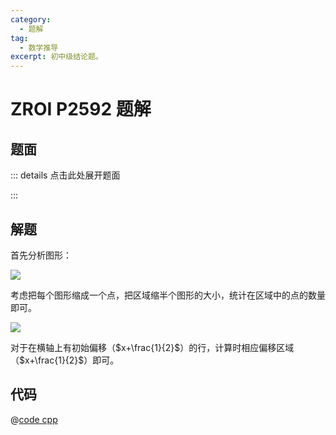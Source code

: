 ```yaml
---
category:
  - 题解
tag:
  - 数学推导
excerpt: 初中级结论题。
---
```


# ZROI P2592 题解

## 题面

::: details 点击此处展开题面

<!-- @include: ../../source/ZR-2604/problem.md -->

:::

## 解题

首先分析图形：

![](http://zihanhu-blog.oss-cn-shanghai.aliyuncs.com/image/34338b08ad982197da7b08c99fc37ac8.png)

考虑把每个图形缩成一个点，把区域缩半个图形的大小，统计在区域中的点的数量即可。

![](http://zihanhu-blog.oss-cn-shanghai.aliyuncs.com/image/e55b69108f30f3f80abec46dd138b15c.png)

对于在横轴上有初始偏移（$x+\frac{1}{2}$）的行，计算时相应偏移区域（$x+\frac{1}{2}$）即可。

## 代码

@[code cpp](../../source/ZR-2604/math.cpp)
